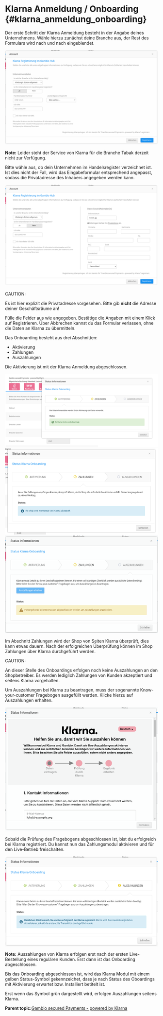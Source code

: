 # Klarna Anmeldung / Onboarding {#klarna_anmeldung_onboarding}

Der erste Schritt der Klarna Anmeldung besteht in der Angabe deines Unternehmens. Wähle hierzu zunächst deine Branche aus, der Rest des Formulars wird nach und nach eingeblendet.

![](Bilder/003_RegistrierungBeiKlarnaUeberDasGambioHub.png "Registrierung bei Klarna über das Gambio Hub")

**Note:** Leider steht der Service von Klarna für die Branche Tabak derzeit nicht zur Verfügung.

Bitte wähle aus, ob dein Unternehmen im Handelsregister verzeichnet ist. Ist dies nicht der Fall, wird das Eingabeformular entsprechend angepasst, sodass die Privatadresse des Inhabers angegeben werden kann.

![](Bilder/004_AnmeldungOhneHandelsregister_Eintrag.png "Anmeldung ohne Handelsregister-Eintrag")

CAUTION:

Es ist hier explizit die Privatadresse vorgesehen. Bitte gib **nicht** die Adresse deiner Geschäftsräume an!

Fülle die Felder aus wie angegeben. Bestätige die Angaben mit einem Klick auf Registrieren. Über Abbrechen kannst du das Formular verlassen, ohne die Daten an Klarna zu übermitteln.

Das Onboarding besteht aus drei Abschnitten:

-   Aktivierung
-   Zahlungen
-   Auszahlungen

Die Aktivierung ist mit der Klarna Anmeldung abgeschlossen.

![](Bilder/004_Onboarding_Aktivierung_.png "Klarna Onboarding") ![](Bilder/005_Onboarding_ZahlungShopUeberprueft_.png "Klarna Onboarding") ![](Bilder/007_KlarnaOnboarding.png "Klarna Onboarding")

Im Abschnitt Zahlungen wird der Shop von Seiten Klarna überprüft, dies kann etwas dauern. Nach der erfolgreichen Überprüfung können im Shop Zahlungen über Klarna durchgeführt werden.

CAUTION:

An dieser Stelle des Onboardings erfolgen noch keine Auszahlungen an den Shopbetreiber. Es werden lediglich Zahlungen von Kunden akzeptiert und seitens Klarna vorgehalten.

Um Auszahlungen bei Klarna zu beantragen, muss der sogenannte Know-your-customer Fragebogen ausgefüllt werden. Klicke hierzu auf Auszahlungen erhalten.

![](Bilder/008_Fragebogen.png "Fragebogen")

Sobald die Prüfung des Fragebogens abgeschlossen ist, bist du erfolgreich bei Klarna registriert. Du kannst nun das Zahlungsmodul aktivieren und für den Live-Betrieb freischalten.

![](Bilder/009_AnmeldungErfolgreich.png "Anmeldung erfolgreich")

**Note:** Auszahlungen von Klarna erfolgen erst nach der ersten Live-Bestellung eines regulären Kunden. Erst dann ist das Onboarding abgeschlossen.

Bis das Onboarding abgeschlossen ist, wird das Klarna Modul mit einem gelben Status-Symbol gekennzeichet, dass je nach Status des Oboardings mit Aktivierung erwartet bzw. Installiert betitelt ist.

Erst wenn das Symbol grün dargestellt wird, erfolgen Auszahlungen seitens Klarna.

**Parent topic:**[Gambio secured Payments - powered by Klarna](7_2_2_GambioSecuredPayments_poweredByKlarna.md)

